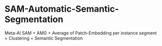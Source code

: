 # SAM-Automatic-Semantic-Segmentation
Meta-AI SAM + AMG + Average of Patch-Embedding per instance segment + Clustering = Semantic Segmentation
